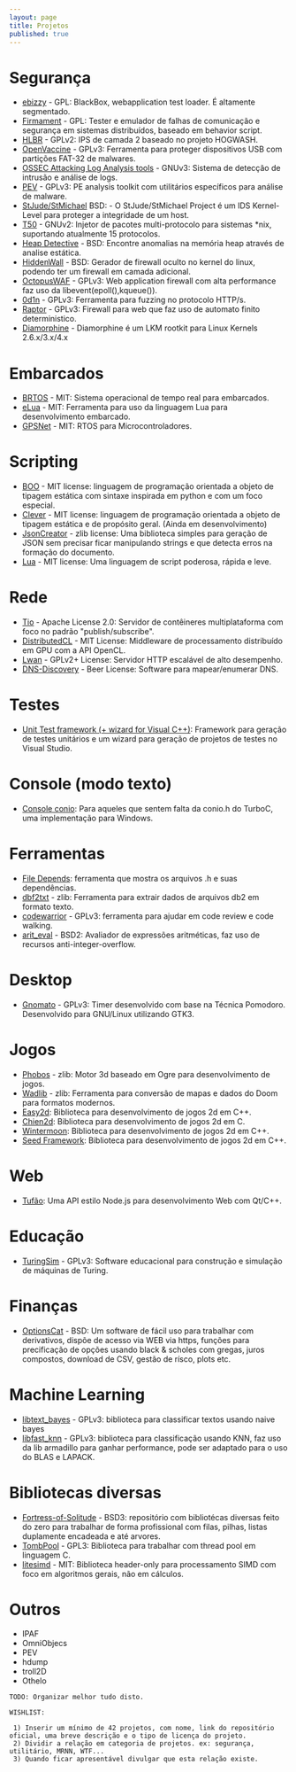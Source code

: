 ```yaml
---
layout: page
title: Projetos
published: true
---
```


# Segurança

- [ebizzy](http://sourceforge.net/projects/ebizzy/) - GPL: BlackBox, webapplication test loader. É altamente segmentado.
- [Firmament](http://sourceforge.net/projects/firmament/) - GPL: Tester e emulador de falhas de comunicação e segurança em sistemas distribuídos, baseado em behavior script.
- [HLBR](http://hlbr.sourceforge.net/) - GPLv2: IPS de camada 2 baseado no projeto HOGWASH.
- [OpenVaccine](http://sourceforge.net/projects/openvaccine/) - GPLv3: Ferramenta para proteger dispositivos USB com partições FAT-32 de malwares.
- [OSSEC Attacking Log Analysis tools](http://www.ossec.net/) - GNUv3: Sistema de detecção de intrusão e análise de logs.
- [PEV](http://sourceforge.net/projects/pev/) - GPLv3: PE analysis toolkit com utilitários específicos para análise de malware.
- [StJude/StMichael](http://sourceforge.net/projects/stjude/) BSD: - O StJude/StMichael Project é um IDS Kernel-Level para proteger a integridade de um host.
- [T50](http://t50.sourceforge.net/) - GNUv2: Injetor de pacotes multi-protocolo para sistemas *nix, suportando atualmente 15 protocolos.
- [Heap Detective](https://github.com/CoolerVoid/heap_detective) - BSD: Encontre anomalias na memória heap através de analise estática.
- [HiddenWall](https://github.com/CoolerVoid/HiddenWall) - BSD: Gerador de firewall oculto no kernel do linux, podendo ter um firewall em camada adicional. 
- [OctopusWAF](https://github.com/CoolerVoid/OctopusWAF) - GPLv3: Web application firewall com alta performance faz uso da libevent(epoll(),kqueue()).
- [0d1n](https://github.com/CoolerVoid/0d1n) - GPLv3: Ferramenta para fuzzing no protocolo HTTP/s. 
- [Raptor](https://github.com/CoolerVoid/raptor_waf) - GPLv3: Firewall para web que faz uso de automato finito deterministico. 
- [Diamorphine](https://github.com/m0nad/Diamorphine) - Diamorphine é um LKM rootkit para Linux Kernels 2.6.x/3.x/4.x

# Embarcados

- [BRTOS](https://code.google.com/p/brtos/) - MIT: Sistema operacional de tempo real para embarcados.
- [eLua](http://www.eluaproject.net/) - MIT: Ferramenta para uso da linguagem Lua para desenvolvimento embarcado.
- [GPSNet](https://code.google.com/p/gpsnet/) - MIT: RTOS para Microcontroladores.

# Scripting

- [BOO](http://boo.codehaus.org/) - MIT license: linguagem de programação orientada a objeto de tipagem estática com sintaxe inspirada em python e com um foco especial.
- [Clever](http://clever-lang.github.com/) - MIT license: linguagem de programação orientada a objeto de tipagem estática e de propósito geral. (Ainda em desenvolvimento)
- [JsonCreator](http://github.com/bcsanches/JsonCreator) - zlib license: Uma biblioteca simples para geração de JSON sem precisar ficar manipulando strings e que detecta erros na formação do documento.
- [Lua](http://lua.org/) - MIT license: Uma linguagem de script poderosa, rápida e leve.

# Rede

- [Tio](https://code.google.com/p/tio) - Apache License 2.0: Servidor de contêineres multiplataforma com foco no padrão "publish/subscribe".
- [DistributedCL](https://github.com/andrelrt/distributedcl) - MIT License: Middleware de processamento distribuído em GPU com a API OpenCL.
- [Lwan](http://lwan.ws) - GPLv2+ License: Servidor HTTP escalável de alto desempenho.
- [DNS-Discovery](https://github.com/m0nad/DNS-Discovery) - Beer License: Software para mapear/enumerar DNS.

# Testes

- [Unit Test framework (+ wizard for Visual C++)](http://www.thradams.com/codeblog/unittest.htm): Framework para geração de testes unitários e um wizard para geração de projetos de testes no Visual Studio.

# Console (modo texto)

- [Console conio](http://www.thradams.com/codeblog/console.htm): Para aqueles que sentem falta da conio.h do TurboC, uma implementação para Windows.

# Ferramentas

- [File Depends](http://www.thradams.com/codeblog/filedepends.htm): ferramenta que mostra os arquivos .h e suas dependências.
- [dbf2txt](https://github.com/bcsanches/dbf2txt) - zlib: Ferramenta para extrair dados de arquivos db2 em formato texto.
- [codewarrior](https://github.com/CoolerVoid/codewarrior) - GPLv3: ferramenta para ajudar em code review e code walking.
- [arit_eval](https://github.com/CoolerVoid/arit_eval) - BSD2: Avaliador de expressões aritméticas, faz uso de recursos anti-integer-overflow. 

# Desktop

- [Gnomato](https://github.com/diegorubin/gnomato) - GPLv3: Timer desenvolvido com base na Técnica Pomodoro. Desenvolvido para GNU/Linux utilizando GTK3.

# Jogos

- [Phobos](https://github.com/bcsanches/phobos3d/) - zlib: Motor 3d baseado em Ogre para desenvolvimento de jogos.
- [Wadlib](https://github.com/bcsanches/wadlib) - zlib: Ferramenta para conversão de mapas e dados do Doom para formatos modernos.
- [Easy2d](http://easy2d.sourceforge.net/): Biblioteca para desenvolvimento de jogos 2d em C++.
- [Chien2d](http://code.google.com/p/chien2d/): Biblioteca para desenvolvimento de jogos 2d em C.
- [Wintermoon](http://wintermoon.sourceforge.net/): Biblioteca para desenvolvimento de jogos 2d em C++.
- [Seed Framework](http://www.seedframework.org/): Biblioteca para desenvolvimento de jogos 2d em C++.

# Web

- [Tufão](https://github.com/vinipsmaker/tufao): Uma API estilo Node.js para desenvolvimento Web com Qt/C++.

# Educação

- [TuringSim](https://github.com/zxmarcos/turing-simulator) - GPLv3: Software educacional para construção e simulação de máquinas de Turing.

# Finanças
- [OptionsCat](https://github.com/CoolerVoid/optionscat/) - BSD: Um software de fácil uso para trabalhar com derivativos, dispõe de acesso via WEB via https, funções para precificação de opções usando black & scholes com gregas, juros compostos, download de CSV, gestão de rísco, plots etc. 

# Machine Learning

- [libtext_bayes](https://github.com/CoolerVoid/libtext_bayes) - GPLv3: biblioteca para classificar textos usando naive bayes
- [libfast_knn](https://github.com/CoolerVoid/libfast_knn) - GPLv3: biblioteca para classificação usando KNN, faz uso  da lib   armadillo para ganhar performance, pode ser adaptado para o uso do BLAS e LAPACK. 

# Bibliotecas diversas

- [Fortress-of-Solitude](https://github.com/CoolerVoid/Fortress-of-Solitude) - BSD3: repositório com bibliotécas diversas feito do zero para trabalhar de forma profissional com filas, pilhas, listas duplamente encadeada e até arvores.
- [TombPool](https://github.com/CoolerVoid/tombpool) - GPL3: Biblioteca para trabalhar com thread pool em linguagem C.
- [litesimd](https://github.com/andrelrt/litesimd) - MIT: Biblioteca header-only para processamento SIMD com foco em algoritmos gerais, não em cálculos.

# Outros

- IPAF
- OmniObjecs
- PEV
- hdump
- troll2D
- Othelo

```
TODO: Organizar melhor tudo disto.

WISHLIST:

 1) Inserir um mínimo de 42 projetos, com nome, link do repositório oficial, uma breve descrição e o tipo de licença do projeto.
 2) Dividir a relação em categoria de projetos. ex: segurança, utilitário, MRNN, WTF...
 3) Quando ficar apresentável divulgar que esta relação existe.
```

